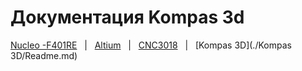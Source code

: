 # Документация Kompas 3d

[Nucleo -F401RE]() &nbsp; | &nbsp; [Altium]() &nbsp; | &nbsp; [CNC3018]() &nbsp; | &nbsp; [Kompas 3D](./Kompas 3D/Readme.md)

